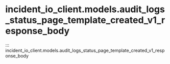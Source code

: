 # incident_io_client.models.audit_logs_status_page_template_created_v1_response_body

::: incident_io_client.models.audit_logs_status_page_template_created_v1_response_body